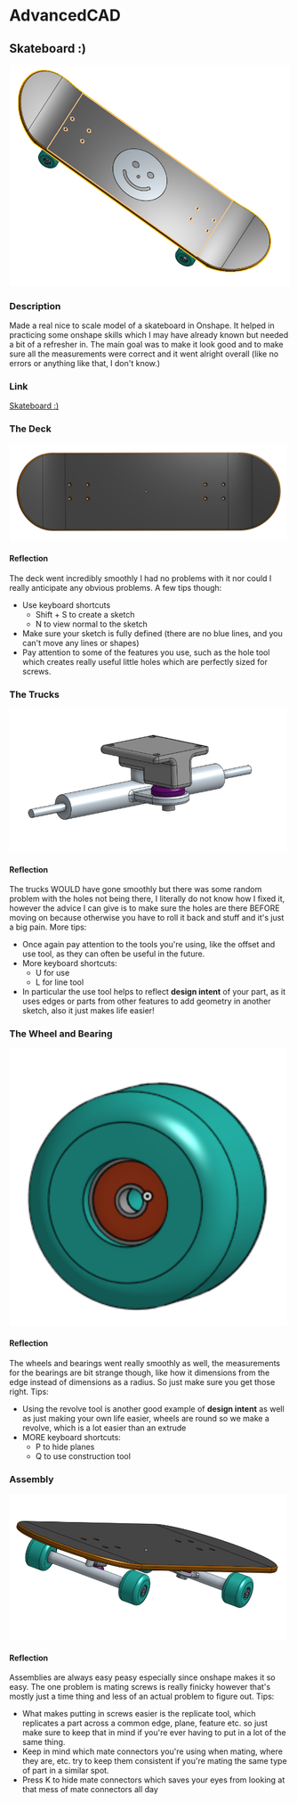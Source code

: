 # AdvancedCAD

## Skateboard :)
![Skateboard :)](https://github.com/inovotn04/AdvancedCAD/blob/main/Images/Skateboard.png?raw=true)

### Description
Made a real nice to scale model of a skateboard in Onshape. It helped in practicing some onshape skills which I may have already known but needed a bit of a refresher in. The main goal was to make it look good and to make sure all the measurements were correct and it went alright overall (like no errors or anything like that, I don't know.)

### Link
[Skateboard :)](https://cvilleschools.onshape.com/documents/7101b0ae21cf2c3408e82262/w/627eb570c47ef1134c3f0e7a/e/ea5916481316ccc3d8594f33?renderMode=0&uiState=61701fa1b5044d58e2fe7d55)

### The Deck

<img src="Images/decksc.png" alt="Deck :)" width="500">

#### Reflection
The deck went incredibly smoothly I had no problems with it nor could I really anticipate any obvious problems. 
A few tips though:
* Use keyboard shortcuts
  * Shift + S to create a sketch
  * N to view normal to the sketch
* Make sure your sketch is fully defined (there are no blue lines, and you can't move any lines or shapes)
* Pay attention to some of the features you use, such as the hole tool which creates really useful little holes which are perfectly sized for screws.

### The Trucks 

<img src="Images/truckssc.png" alt="Trucks :)" width="500">

#### Reflection
The trucks WOULD have gone smoothly but there was some random problem with the holes not being there, I literally do not know how I fixed it, however the advice I can give is to make sure the holes are there BEFORE moving on because otherwise you have to roll it back and stuff and it's just a big pain.
More tips:
* Once again pay attention to the tools you're using, like the offset and use tool, as they can often be useful in the future.
* More keyboard shortcuts:
  * U for use 
  * L for line tool
* In particular the use tool helps to reflect **design intent** of your part, as it uses edges or parts from other features to add geometry in another sketch, also it just makes life easier!

### The Wheel and Bearing

<img src="Images/wheelsc.png" alt="Wheel :)" width="500">

#### Reflection
The wheels and bearings went really smoothly as well, the measurements for the bearings are bit strange though, like how it dimensions from the edge instead of dimensions as a radius. So just make sure you get those right.
Tips:
* Using the revolve tool is another good example of **design intent** as well as just making your own life easier, wheels are round so we make a revolve, which is a lot easier than an extrude
* MORE keyboard shortcuts:
  * P to hide planes
  * Q to use construction tool

### Assembly

<img src="Images/assemblysc.png" alt="Assembly :)" width="500">

#### Reflection

Assemblies are always easy peasy especially since onshape makes it so easy. The one problem is mating screws is really finicky however that's mostly just a time thing and less of an actual problem to figure out.
Tips:
* What makes putting in screws easier is the replicate tool, which replicates a part across a common edge, plane, feature etc. so just make sure to keep that in mind if you're ever having to put in a lot of the same thing.
* Keep in mind which mate connectors you're using when mating, where they are, etc. try to keep them consistent if you're mating the same type of part in a similar spot.
* Press K to hide mate connectors which saves your eyes from looking at that mess of mate connectors all day

